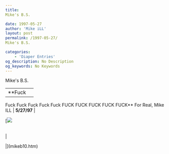 ```yaml
---
title: 
Mike's B.S.

date: 1997-05-27
author: 'Mike iLL'
layout: post
permalink: /1997-05-27/
Mike's B.S.

categories:
    - 'Diaper Entries'
og_description: No Description
og_keywords: No Keywords
---
```

<style>
body {
  background-color: ;
  color: ;
}
a {
  color: ;
}
a:active {
  color: ;
}
a:visited {
  color: ;
}
</style>



Mike's B.S.





|  |  |
| --- | --- |
| **Fuck 
 Fuck Fuck Fuck Fuck Fuck 
 FUCK FUCK FUCK FUCK FUCK** 
 For Real, Mike ILL | **5/27/97** |

  
  

[![](for.gif)



|  |
| --- |
| 

 |](mikeb10.htm)


